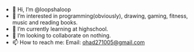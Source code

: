 - 👋 Hi, I’m @loopshaloop
- 👀 I’m interested in programming(obviously), drawing, gaming, fitness, music and reading books.
- 🌱 I’m currently learning at highschool.
- 💞️ I’m looking to collaborate on nothing.
- 📫 How to reach me:
Email: ohad271005@gmail.com

<!---
loopshaloop/loopshaloop is a ✨ special ✨ repository because its `README.md` (this file) appears on your GitHub profile.
You can click the Preview link to take a look at your changes.
--->
